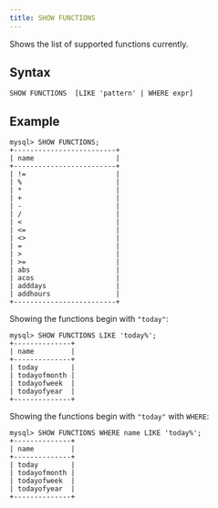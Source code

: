 ```yaml
---
title: SHOW FUNCTIONS
---
```


Shows the list of supported functions currently.

## Syntax

```
SHOW FUNCTIONS  [LIKE 'pattern' | WHERE expr]
```

## Example

```
mysql> SHOW FUNCTIONS;
+-------------------------+
| name                    |
+-------------------------+
| !=                      |
| %                       |
| *                       |
| +                       |
| -                       |
| /                       |
| <                       |
| <=                      |
| <>                      |
| =                       |
| >                       |
| >=                      |
| abs                     |
| acos                    |
| adddays                 |
| addhours                |
+-------------------------+
```

Showing the functions begin with `"today"`:
```
mysql> SHOW FUNCTIONS LIKE 'today%';
+--------------+
| name         |
+--------------+
| today        |
| todayofmonth |
| todayofweek  |
| todayofyear  |
+--------------+
```

Showing the functions begin with `"today"` with `WHERE`:
```
mysql> SHOW FUNCTIONS WHERE name LIKE 'today%';
+--------------+
| name         |
+--------------+
| today        |
| todayofmonth |
| todayofweek  |
| todayofyear  |
+--------------+
```
